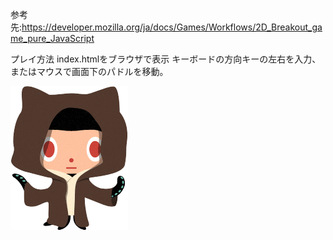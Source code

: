 参考先:https://developer.mozilla.org/ja/docs/Games/Workflows/2D_Breakout_game_pure_JavaScript

プレイ方法
index.htmlをブラウザで表示
キーボードの方向キーの左右を入力、またはマウスで画面下のパドルを移動。

![octcat](https://github.com/s-shoichi/javascript_breakout/blob/master/image/octocat.png)